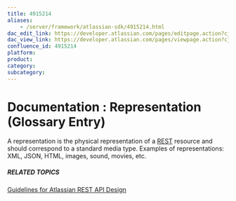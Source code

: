 ```yaml
---
title: 4915214
aliases:
    - /server/framework/atlassian-sdk/4915214.html
dac_edit_link: https://developer.atlassian.com/pages/editpage.action?cjm=wozere&pageId=4915214
dac_view_link: https://developer.atlassian.com/pages/viewpage.action?cjm=wozere&pageId=4915214
confluence_id: 4915214
platform:
product:
category:
subcategory:
---
```

# Documentation : Representation (Glossary Entry)

A representation is the physical representation of a [REST](/server/framework/atlassian-sdk/4915215.html) resource and should correspond to a standard media type. Examples of representations: XML, JSON, HTML, images, sound, movies, etc.

##### RELATED TOPICS

<a href="/pages/createpage.action?spaceKey=DOCS&amp;title=Guidelines+for+Atlassian+REST+API+Design&amp;linkCreation=true&amp;fromPageId=4915214" class="createlink">Guidelines for Atlassian REST API Design</a>

















































































































































































































































































































